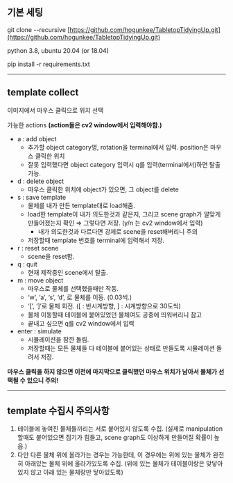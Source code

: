 
## 기본 세팅

git clone --recursive [https://github.com/hogunkee/TabletopTidyingUp.git](https://github.com/hogunkee/TabletopTidyingUp.git)

python 3.8, ubuntu 20.04 (or 18.04)

pip install -r requirements.txt

---

## template collect


이미지에서 마우스 클릭으로 위치 선택

가능한 actions **(action들은 cv2 window에서 입력해야함.)**

- a : add object
    - 추가할 object category명, rotation을 terminal에서 입력. position은 마우스 클릭한 위치
    - 잘못 입력했다면 object category 입력시 q를 입력(terminal에서)하면 탈출 가능.
- d : delete object
    - 마우스 클릭한 위치에 object가 있으면, 그 object를 delete
- s : save template
    - 물체를 내가 만든 template대로 load해줌.
    - load한 template이 내가 의도한것과 같은지, 그리고 scene graph가 알맞게 만들어졌는지 확인 ⇒ 그렇다면 저장. (y/n 는 cv2 window에서 입력)
        - 내가 의도한것과 다르다면 강제로 scene을 reset해버리니 주의
    - 저장할때 template 번호를 terminal에 입력해서 저장.
- r : reset scene
    - scene을 reset함.
- q : quit
    - 현재 제작중인 scene에서 탈출.
- m : move object
    - 마우스로 물체를 선택했을때만 작동.
    - ‘w’, ‘a’, ‘s’, ‘d’, 로 물체를 이동. (0.03씩.)
    - ‘[’, ‘]’로 물체 회전. ([ : 반시계방향, ] : 시계방향으로 30도씩)
    - 물체 이동할때 테이블에 붙어있었던 물체여도 공중에 띄워버리니 참고
    - 끝내고 싶으면 q를 cv2 window에서 입력
- enter : simulate
    - 시뮬레이션을 잠깐 돌림.
    - 저장할때는 모든 물체들 다 테이블에 붙어있는 상태로 만들도록 시뮬레이션 돌려서 저장.

**마우스 클릭을 하지 않으면 이전에 마지막으로 클릭했던 마우스 위치가 남아서 물체가 선택될 수 있으니 주의!**

---

## template 수집시 주의사항


1. 테이블에 놓여진 물체들끼리는 서로 붙어있지 않도록 수집. (실제로 manipulation할때도 붙어있으면 집기가 힘들고, scene graph도 이상하게 만들어질 확률이 높음.)
2. 다만 다른 물체 위에 올라가는 경우는 가능한데, 이 경우에는 위에 있는 물체가 완전히 아래있는 물체 위에 올라가있도록 수집. (위에 있는 물체가 테이블이랑은 맞닿아 있지 않고 아래 있는 물체랑만 닿아있도록)
